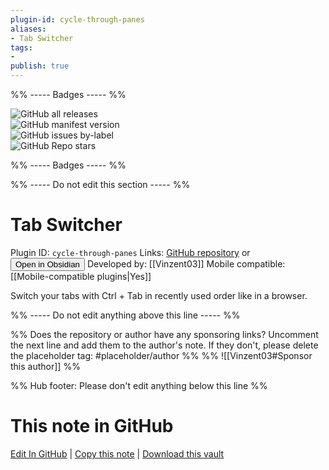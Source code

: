 ```yaml
---
plugin-id: cycle-through-panes
aliases:
- Tab Switcher
tags: 
- 
publish: true
---
```


%% ----- Badges ----- %%

![GitHub all releases](https://img.shields.io/github/downloads/Vinzent03/tab-switcher/total?color=573E7A&logo=github&style=for-the-badge)   
![GitHub manifest version](https://img.shields.io/github/manifest-json/v/Vinzent03/tab-switcher?color=573E7A&logo=github&style=for-the-badge)   
![GitHub issues by-label](https://img.shields.io/github/issues/Vinzent03/tab-switcher/help%20wanted?color=573E7A&logo=github&style=for-the-badge)   
![GitHub Repo stars](https://img.shields.io/github/stars/Vinzent03/tab-switcher?color=573E7A&logo=github&style=for-the-badge)

%% ----- Badges ----- %%

%% ----- Do not edit this section ----- %%

# Tab Switcher

Plugin ID: `cycle-through-panes`
Links: [GitHub repository](https://github.com/Vinzent03/tab-switcher) or [<button id=HH>Open in Obsidian</button>](obsidian://show-plugin?id=cycle-through-panes)
Developed by: [[Vinzent03]]
Mobile compatible: [[Mobile-compatible plugins|Yes]]

Switch your tabs with Ctrl + Tab in recently used order like in a browser.

%% ----- Do not edit anything above this line ----- %% 

%% Does the repository or author have any sponsoring links? Uncomment the next line and add them to the author's note. If they don't, please delete the placeholder tag: #placeholder/author %%
%% ![[Vinzent03#Sponsor this author]] %%

%% Hub footer: Please don't edit anything below this line %%

# This note in GitHub

<span class="git-footer">[Edit In GitHub](https://github.dev/obsidian-community/obsidian-hub/blob/main/02%20-%20Community%20Expansions/02.05%20All%20Community%20Expansions/Plugins/cycle-through-panes.md "git-hub-edit-note") | [Copy this note](https://raw.githubusercontent.com/obsidian-community/obsidian-hub/main/02%20-%20Community%20Expansions/02.05%20All%20Community%20Expansions/Plugins/cycle-through-panes.md "git-hub-copy-note") | [Download this vault](https://github.com/obsidian-community/obsidian-hub/archive/refs/heads/main.zip "git-hub-download-vault") </span>
